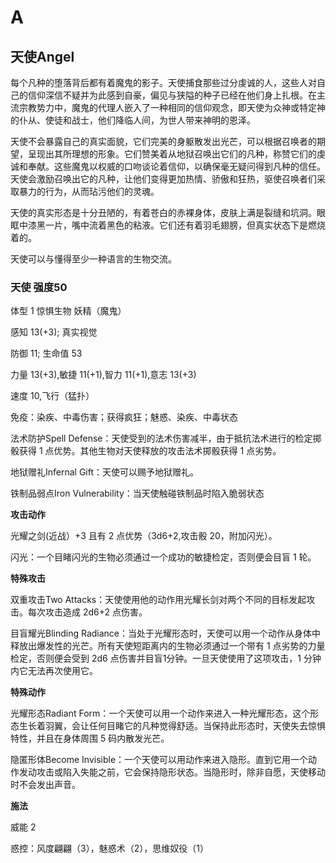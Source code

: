 # A

## 天使Angel

每个凡种的堕落背后都有着魔鬼的影子。天使捕食那些过分虔诚的人，这些人对自己的信仰深信不疑并为此感到自豪，偏见与狭隘的种子已经在他们身上扎根。在主流宗教势力中，魔鬼的代理人嵌入了一种相同的信仰观念，即天使为众神或特定神的仆从、使徒和战士，他们降临人间，为世人带来神明的恩泽。  

天使不会暴露自己的真实面貌，它们完美的身躯散发出光芒，可以根据召唤者的期望，呈现出其所理想的形象。它们赞美着从地狱召唤出它们的凡种，称赞它们的虔诚和奉献。这些魔鬼以权威的口吻谈论着信仰，以确保毫无疑问得到凡种的信任。天使会激励召唤出它的凡种，让他们变得更加热情、骄傲和狂热，驱使召唤者们采取暴力的行为，从而玷污他们的灵魂。

天使的真实形态是十分丑陋的，有着苍白的赤裸身体，皮肤上满是裂缝和坑洞。眼眶中漆黑一片，嘴中流着黑色的粘液。它们还有着羽毛翅膀，但真实状态下是燃烧着的。

天使可以与懂得至少一种语言的生物交流。

### 天使 强度50

体型 1 惊惧生物 妖精（魔鬼）

感知 13(+3); 真实视觉

防御 11; 生命值 53

力量 13(+3),敏捷 11(+1),智力 11(+1),意志 13(+3)

速度 10,飞行（猛扑）

免疫：染疾、中毒伤害；获得疯狂；魅惑、染疾、中毒状态

法术防护Spell
Defense：天使受到的法术伤害减半，由于抵抗法术进行的检定掷骰获得 1
点优势。其他生物对天使释放的攻击法术掷骰获得 1 点劣势。

地狱赠礼Infernal Gift：天使可以赐予地狱赠礼。

铁制品弱点Iron Vulnerability：当天使触碰铁制品时陷入脆弱状态

**攻击动作**

光耀之剑(近战）+3 且有 2 点优势（3d6+2,攻击骰 20，附加闪光）。

闪光：一个目睹闪光的生物必须通过一个成功的敏捷检定，否则便会目盲 1 轮。

**特殊攻击**

双重攻击Two
Attacks：天使使用他的动作用光耀长剑对两个不同的目标发起攻击。每次攻击造成
2d6+2 点伤害。

目盲耀光Blinding
Radiance：当处于光耀形态时，天使可以用一个动作从身体中释放出爆发性的光芒。所有天使短距离内的生物必须通过一个带有
1 点劣势的力量检定，否则便会受到 2d6
点伤害并目盲1分钟。一旦天使使用了这项攻击，1 分钟内它无法再次使用它。

**特殊动作**

光耀形态Radiant
Form：一个天使可以用一个动作来进入一种光耀形态，这个形态生长着羽翼，会让任何目睹它的凡种觉得舒适。当保持此形态时，天使失去惊惧特性，并且在身体周围
5 码内散发光芒。

隐匿形体Become
Invisible：一个天使可以用动作来进入隐形。直到它用一个动作发动攻击或陷入失能之前，它会保持隐形状态。当隐形时，除非自愿，天使移动时不会发出声音。

**施法**

威能 2

惑控：风度翩翩（3），魅惑术（2），思维奴役（1）
